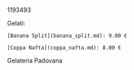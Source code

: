 1193493 

Gelati:

	[Banana Split](banana_split.md): 9.00 €

	[Coppa Nafta](coppa_nafta.md): 8.00 €



Gelateria Padovana
